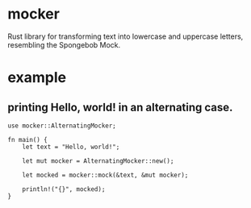 # mocker
Rust library for transforming text into lowercase and uppercase letters, resembling the Spongebob Mock.

# example

## printing Hello, world! in an alternating case.

    use mocker::AlternatingMocker;
    
    fn main() {
        let text = "Hello, world!";
    
        let mut mocker = AlternatingMocker::new();
    
        let mocked = mocker::mock(&text, &mut mocker);
    
        println!("{}", mocked);
    }